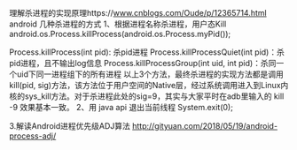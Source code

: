 理解杀进程的实现原理https://www.cnblogs.com/Oude/p/12365714.html
android 几种杀进程的方式
1、根据进程名称杀进程，用户态Kill
android.os.Process.killProcess(android.os.Process.myPid());

 Process.killProcess(int pid): 杀pid进程
 Process.killProcessQuiet(int pid)：杀pid进程，且不输出log信息
 Process.killProcessGroup(int uid, int pid)：杀同一个uid下同一进程组下的所有进程
 以上3个方法，最终杀进程的实现方法都是调用kill(pid, sig)方法，该方法位于用户空间的Native层，经过系统调用进入到Linux内核的sys_kill方法。对于杀进程此处的sig=9，其实与大家平时在adb里输入的 kill -9 <pid> 效果基本一致。
2、用 java api 退出当前线程
System.exit(0);

3.解读Android进程优先级ADJ算法 http://gityuan.com/2018/05/19/android-process-adj/